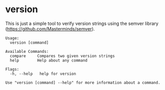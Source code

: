 # version

This is just a simple tool to verify version strings using the
semver library (https://github.com/Masterminds/semver).

```
Usage:
  version [command]

Available Commands:
  compare     Compares two given version strings
  help        Help about any command

Flags:
  -h, --help   help for version

Use "version [command] --help" for more information about a command.
```
